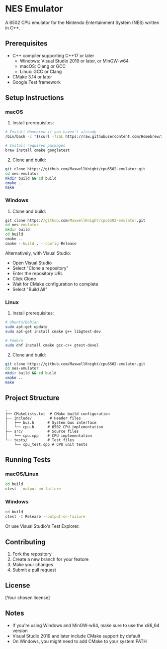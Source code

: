 # NES Emulator

A 6502 CPU emulator for the Nintendo Entertainment System (NES) written in C++.

## Prerequisites

- C++ compiler supporting C++17 or later
  - Windows: Visual Studio 2019 or later, or MinGW-w64
  - macOS: Clang or GCC
  - Linux: GCC or Clang
- CMake 3.14 or later
- Google Test framework

## Setup Instructions

### macOS

1. Install prerequisites:
```bash
# Install Homebrew if you haven't already
/bin/bash -c "$(curl -fsSL https://raw.githubusercontent.com/Homebrew/install/HEAD/install.sh)"

# Install required packages
brew install cmake googletest
```

2. Clone and build:
```bash
git clone https://github.com/MaxwellKnight/cpu6502-emulator.git
cd nes-emulator
mkdir build && cd build
cmake ..
make
```

### Windows

1. Clone and build:
```cmd
git clone https://github.com/MaxwellKnight/cpu6502-emulator.git
cd nes-emulator
mkdir build
cd build
cmake ..
cmake --build . --config Release
```

Alternatively, with Visual Studio:
- Open Visual Studio
- Select "Clone a repository"
- Enter the repository URL
- Click Clone
- Wait for CMake configuration to complete
- Select "Build All"

### Linux

1. Install prerequisites:
```bash
# Ubuntu/Debian
sudo apt-get update
sudo apt-get install cmake g++ libgtest-dev

# Fedora
sudo dnf install cmake gcc-c++ gtest-devel
```

2. Clone and build:
```bash
git clone https://github.com/MaxwellKnight/cpu6502-emulator.git
cd nes-emulator
mkdir build && cd build
cmake ..
make
```

## Project Structure

```
.
├── CMakeLists.txt  # CMake build configuration
├── include/        # Header files
│   ├── bus.h      # System bus interface
│   └── cpu.h      # 6502 CPU implementation
├── src/           # Source files
│   └── cpu.cpp    # CPU implementation
└── tests/         # Test files
    └── cpu_test.cpp # CPU unit tests
```

## Running Tests

### macOS/Linux
```bash
cd build
ctest --output-on-failure
```

### Windows
```cmd
cd build
ctest -C Release --output-on-failure
```

Or use Visual Studio's Test Explorer.

## Contributing

1. Fork the repository
2. Create a new branch for your feature
3. Make your changes
4. Submit a pull request

## License

[Your chosen license]

## Notes

- If you're using Windows and MinGW-w64, make sure to use the x86_64 version
- Visual Studio 2019 and later include CMake support by default
- On Windows, you might need to add CMake to your system PATH
